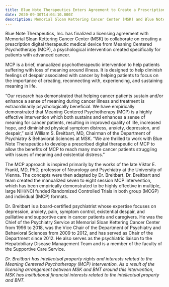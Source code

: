 ```yaml
---
title: Blue Note Therapeutics Enters Agreement to Create a Prescription Digital Therapeutic Medical Device for Cancer Patients
date: 2020-09-30T14:04:10.000Z
description: Memorial Sloan Kettering Cancer Center (MSK) and Blue Note Therapeutics, Inc., have agreed to collaborate on creating a prescription digital therapeutic medical device from a psychological intervention created specifically for cancer patients with advanced cancer. 
---
```


Blue Note Therapeutics, Inc. has finalized a licensing agreement with Memorial Sloan Kettering Cancer Center (MSK) to collaborate on creating a prescription digital therapeutic medical device from Meaning Centered Psychotherapy (MCP), a psychological intervention created specifically for patients with advanced cancer.  

MCP is a brief, manualized psychotherapeutic intervention to help patients suffering with loss of meaning around illness. It is designed to help diminish feelings of despair associated with cancer by helping patients to focus on the importance of creating, reconnecting with, experiencing, and sustaining meaning in life.  

“Our research has demonstrated that helping cancer patients sustain and/or enhance a sense of meaning during cancer illness and treatment is extraordinarily psychologically beneficial. We have empirically demonstrated that Meaning Centered Psychotherapy (MCP) is a highly effective intervention which both sustains and enhances a sense of meaning for cancer patients, resulting in improved quality of life, increased hope, and diminished physical symptom distress, anxiety, depression, and despair,” said William S. Breitbart, MD, Chairman of the Department of Psychiatry & Behavioral Sciences at MSK. “We are thrilled to work with Blue Note Therapeutics to develop a prescribed digital therapeutic of MCP to allow the benefits of MCP to reach many more cancer patients struggling with issues of meaning and existential distress.”  

The MCP approach is inspired primarily by the works of the late Viktor E. Frankl, MD, PhD, professor of Neurology and Psychiatry at the University of Vienna. The concepts were then adapted by Dr. Breitbart. Dr. Breitbart and team created the manualized seven to eight session MCP intervention, which has been empirically demonstrated to be highly effective in multiple, large NIH/NCI funded Randomized Controlled Trials in both group (MCGP) and individual (IMCP) formats.  

Dr. Breitbart is a board-certified psychiatrist whose expertise focuses on depression, anxiety, pain, symptom control, existential despair, and palliative and supportive care in cancer patients and caregivers. He was the Chief of the Psychiatry Service at Memorial Sloan Kettering Cancer Center from 1996 to 2018, was the Vice Chair of the Department of Psychiatry and Behavioral Sciences from 2009 to 2012, and has served as Chair of the Department since 2012. He also serves as the psychiatric liaison to the Hepatobiliary Disease Management Team and is a member of the faculty of the Supportive Care Service.  

*Dr. Breitbart has intellectual property rights and interests related to the Meaning Centered Psychotherapy (MCP) intervention. As a result of the licensing arrangement between MSK and BNT around this intervention, MSK has institutional financial interests related to the intellectual property and BNT.*
